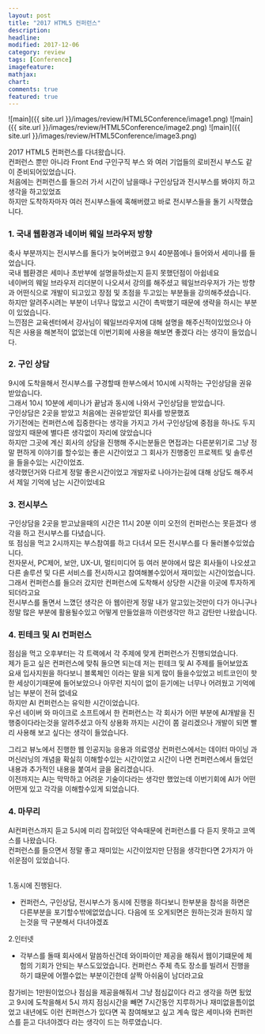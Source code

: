 ```yaml
---
layout: post
title: "2017 HTML5 컨퍼런스"
description:
headline:
modified: 2017-12-06
category: review
tags: [Conference]
imagefeature:
mathjax:
chart:
comments: true
featured: true
---
```


![main]({{ site.url }}/images/review/HTML5Conference/image1.png)
![main]({{ site.url }}/images/review/HTML5Conference/image2.png)
![main]({{ site.url }}/images/review/HTML5Conference/image3.png)

2017 HTML5 컨퍼런스를 다녀왔습니다.<br>
컨퍼런스 뿐만 아니라 Front End 구인구직 부스 와 여러 기업들의 로비전시 부스도 같이 준비되어있었습니다.<br>
처음에는 컨퍼런스를 들으러 가서 시간이 남을때나 구인상담과 전시부스를 봐야지 하고 생각을 하고있었죠<br>
하지만 도착하자마자 여러 전시부스들에 혹해버렸고 바로 전시부스들을 돌기 시작했습니다.<br>

<h3>1. 국내 웹환경과 네이버 웨일 브라우저 방향</h3>

축사 부분까지는 전시부스를 돌다가 늦어버렸고 9시 40분쯤에나 들어와서 세미나를 들었습니다.<br>
국내 웹환경은 세미나 초반부에 설명을하셨는지 듣지 못했던점이 아쉽네요<br>
네이버의 웨일 브라우저 리더분이 나오셔서 강의를 해주셨고 웨일브라우저가 가는 방향과 어떤식으로 개발이 되고있고
장점 및 초점을 두고있는 부분들을 강의해주셨습니다.<br>
하지만 알려주시려는 부분이 너무나 많았고 시간이 촉박했기 때문에 생략을 하시는 부분이 있었습니다.<br>
느낀점은 교육센터에서 강사님이 웨일브라우저에 대해 설명을 해주신적이있었으나 아직은 사용을 해본적이 없었는데
이번기회에 사용을 해보면 좋겠다 라는 생각이 들었습니다.<br>

<h3>2. 구인 상담</h3>

9시에 도착을해서 전시부스를 구경할때 한부스에서 10시에 시작하는 구인상담을 권유받았습니다.<br>
그래서 10시 10분에 세미나가 끝남과 동시에 나와서 구인상담을 받았습니다.<br>
구인상담은 2곳을 받았고 처음에는 권유받았던 회사를 방문했죠<br>
가기전에는 컨퍼런스에 집중한다는 생각을 가지고 가서 구인상담에 중점을 하나도 두지않았지 때문에 별다른 생각없이 자리에 앉았습니다<br>
하지만 그곳에 계신 회사의 상담을 진행해 주시는분들은 면접과는 다른분위기로 그냥 정말 편하게 이야기를 할수있는 좋은 시간이었고 그 회사가 진행중인 프로젝트 및 솔루션을 들을수있는 시간이었죠.<br>
생각했던거와 다르게 정말 좋은시간이었고 개발자로 나아가는길에 대해 상담도 해주셔서 제일 기억에 남는 시간이었네요<br>

<h3>3. 전시부스</h3>

구인상담을 2곳을 받고났을때의 시간은 11시 20분 이미 오전의 컨퍼런스는 못듣겠다 생각을 하고 전시부스를 다녔습니다.<br>
또 점심을 먹고 2시까지는 부스참여를 하고 다녀서 모든 전시부스를 다 둘러볼수있었습니다.<br>
전자문서, PC제어, 보안, UX-UI, 멀티미디어 등 여러 분야에서 많은 회사들이 나오셨고 다른 솔루션 및
다른 서비스를 전시하시고 참여해볼수있어서 재미있는 시간이었습니다.<br>
그래서 컨퍼런스를 들으러 갔지만 컨퍼런스에 도착해서 상당한 시간을 이곳에 투자하게되더라고요<br>
전시부스를 돌면서 느꼈던 생각은 아 웹이란게 정말 내가 알고있는것만이 다가 아니구나
정말 많은 부분에 활용될수있고 어떻게 만들었을까 이런생각만 하고 감탄만 나왔습니다.<br>

<h3>4. 핀테크 및 AI 컨퍼런스</h3>

점심을 먹고 오후부터는 각 트랙에서 각 주제에 맞게 컨퍼런스가 진행되었습니다.<br>
제가 듣고 싶은 컨퍼런스에 맞춰 들으면 되는데 저는 핀테크 및 AI 주제를 들어보았죠<br>
요새 입사지원을 하다보니 블록체인 이라는 말을 되게 많이 들을수있었고 비트코인이 핫한 세상이기때문에 들어보았으나
아무런 지식이 없이 듣기에는 너무나 어려웠고 기억에 남는 부분이 전혀 없네요<br>
하지만 AI 컨퍼런스는 유익한 시간이었습니다.<br>
우선 네이버 와 마이크로 소프트에서 한 컨퍼런스는 각 회사가 어떤 부분에 AI개발을 진행중이다라는것을 알려주셨고
아직 상용화 까지는 시간이 쫌 걸리겠으나 개발이 되면 빨리 사용해 보고 싶다는 생각이 들었습니다.<br>

그리고 뷰노에서 진행한 웹 인공지능 응용과 의료영상 컨퍼런스에서는 데이터 마이닝 과 머신러닝의 개념을
확실히 이해할수있는 시간이었고 시간이 나면 컨퍼런스에서 들었던 내용과 추가적인 내용을 붙여서 글을 올리겠습니다.<br>
이전까지는 AI는 막막하고 어려운 기술이다라는 생각만 했었는데 이번기회에 AI가 어떤어떤게 있고 각각을 이해할수있게 되었습니다.<br>

<h3>4. 마무리</h3>
AI컨퍼런스까지 듣고 5시에 미리 잡혀있던 약속때문에 컨퍼런스를 다 듣지 못하고 코엑스를 나왔습니다.<br>
컨퍼런스를 들으면서 정말 좋고 재미있는 시간이었지만 단점을 생각한다면 2가지가 아쉬운점이 있었습니다.<br><br>

1.동시에 진행된다.
- 컨퍼런스, 구인상담, 전시부스가 동시에 진행을 하다보니 한부분을 참석을 하면은 다른부분을 포기할수밖에없었습니다.
  다음에 또 오게되면은 원하는것과 원하지 않는것을 딱 구분해서 다녀야겠죠<br>

2.인터넷
- 각부스를 돌때 회사에서 말씀하신건데 와이파이만 제공을 해줘서 웹이기떄문에 체험의 기회가 안되는 부스도있었습니다.
  컨퍼런스 주체 측도 장소를 빌려서 진행을 하기 떄문에 어쩔수없는 부분이긴한데 살짝 아쉬움이 남더라고요<br>

참가비는 1만원이었으나 점심을 제공을해줘서 그냥 점심값이다 라고 생각을 하면 됬었고 9시에 도착을해서 5시 까지 점심시간을 빼면 7시간동안 지루하거나 재미없을틈이없었고 내년에도 이런 컨퍼런스가 있다면 꼭 참여해보고 싶고 계속 많은 세미나와 컨퍼런스를
듣고 다녀야겠다 라는 생각이 드는 하루였습니다.<br>
